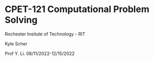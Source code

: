 # CPET-121 Computational Problem Solving
Rochester Insitute of Technology - RIT 

Kyle Scher

Prof Y. Li. 
08/11/2022-12/15/2022
